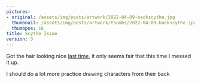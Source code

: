 ```yaml
---
pictures:
- original: /assets/img/posts/artwork/2022-04-09-backscythe.jpg
  thumbnail: /assets/img/posts/artwork/thumbs/2022-04-09-backscythe.jpg
  thumbpos: 16
title: Scythe Issue
version: 3
---
```

Got the hair looking nice [last time](/artwork/2022-04-06-unskilledguy), it only seems fair that this time I messed it up.

I should do a lot more practice drawing characters from their back
